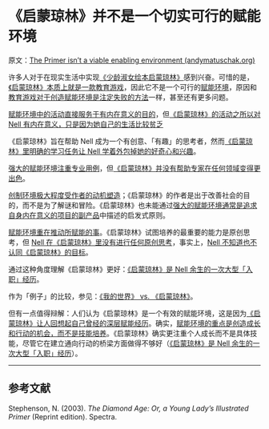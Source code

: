 # 《启蒙琼林》并不是一个切实可行的赋能环境

原文：[The Primer isn’t a viable enabling environment (andymatuschak.org)](https://notes.andymatuschak.org/z9R3ho4NmDFScAohj3J8J3Y)

许多人对于在现实生活中实现[《少龄淑女绘本启蒙琼林》](https://notes.andymatuschak.org/zCjT6omFavtr7Zx2S5do6qC)感到兴奋。可惜的是，[《启蒙琼林》本质上就是一款教育游戏](https://notes.andymatuschak.org/zR6yKT7q1nZfQwYFy5Y3kqT)，因此它不是一个可行的[赋能环境](https://notes.andymatuschak.org/z492hGrHvRvJiEY9UfB4Mby)，原因和[教育游戏对于创造赋能环境是注定失败的方法](https://notes.andymatuschak.org/zUVBJdPc4kBud5fsLmPFpbw)一样，甚至还有更多问题。

[赋能环境中的活动直接服务于有内在意义的目的](https://notes.andymatuschak.org/z3PJFWDZ7gar2ttawQTmBek)，但[《启蒙琼林》的活动之所以对 Nell 有内在意义，只是因为她自己的生活比较贫乏](https://notes.andymatuschak.org/zEEc8f3AEk3NfwQJEaC9hBY)

《启蒙琼林》旨在帮助 Nell 成为一个有创意、「有趣」的思考者，然而[《启蒙琼林》里明确的学习任务让 Nell 学着外包掉她的好奇心和兴趣](https://notes.andymatuschak.org/zTVMSoCn8JyccLxgpJ3LB9x)。

[强大的赋能环境注重专业用例](https://notes.andymatuschak.org/zY3aLuvtsYS54QnymGKFGwg)，但[《启蒙琼林》并没有帮助专家在任何领域变得更出色](https://notes.andymatuschak.org/zEziFE7j2q9sn3gwJQKoGQM)。

[创制环境极大程度受作者的动机塑造](https://notes.andymatuschak.org/z4wZFERkVVVVy6bN6BE8kQz)；《启蒙琼林》的作者是出于改善社会的目的，而不是为了解谜和冒险。《启蒙琼林》也未能通过[强大的赋能环境通常是追求自身内在意义的项目的副产品](https://notes.andymatuschak.org/z2huUCj3ko99HdzFcmEDfZD)中描述的启发式原则。

[赋能环境重在推动所赋能的事](https://notes.andymatuschak.org/z2etsLyP1LJUwNDPCwvRdUG)。《启蒙琼林》试图培养的最重要的能力是原创思考，但 [Nell 在《启蒙琼林》里没有进行任何原创思考](https://notes.andymatuschak.org/zYFqtXyVzE51jBqjRi2jTuE)，事实上，[Nell 不知道也不认同《启蒙琼林》的目标](https://notes.andymatuschak.org/zP7aGQd3QJCntSPaEh2Swxg)。

通过这种角度理解《启蒙琼林》更好：[《启蒙琼林》是 Nell 余生的一次大型「入职」经历](https://notes.andymatuschak.org/zQns3rccKB1grnjrDjgd6Vs)。

作为「例子」的比较，参见：[《我的世界》 vs. 《启蒙琼林》](https://notes.andymatuschak.org/zWuZgwauG22b2cWuB7YQ2EN)。

但有一点值得辩解：人们认为《启蒙琼林》是一个有效的赋能环境，这是因为[《启蒙琼林》让人回想起自己曾经的深层赋能经历](https://notes.andymatuschak.org/zKWgLsciawSbu25bqp28TGS)。确实，[赋能环境的重点是创造成长和行动的机会，而不是技能培养](https://notes.andymatuschak.org/z7d63BYfJrd81VFE25jkcDd)。《启蒙琼林》确实更注重个人成长而不是具体技能，尽管它在建立通向行动的桥梁方面做得不够好（[《启蒙琼林》是 Nell 余生的一次大型「入职」经历](https://notes.andymatuschak.org/zQns3rccKB1grnjrDjgd6Vs)）。

------

## 参考文献

Stephenson, N. (2003). *The Diamond Age: Or, a Young Lady’s Illustrated Primer* (Reprint edition). Spectra.